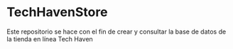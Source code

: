 # TechHavenStore
Este repositorio se hace con el fin de crear y consultar la base de datos de la tienda en línea Tech Haven
